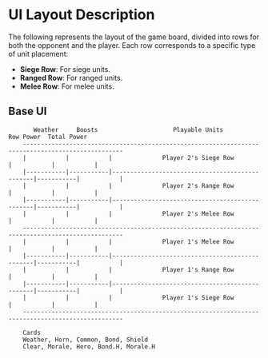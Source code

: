 # UI Layout Description

The following represents the layout of the game board, divided into rows for both the opponent and the player. Each row corresponds to a specific type of unit placement:

- **Siege Row**: For siege units.
- **Ranged Row**: For ranged units.
- **Melee Row**: For melee units.

## Base UI

```
       Weather     Boosts                     Playable Units                   Row Power  Total Power
    --------------------------------------------------------------------------------------------------
    |           |           |              Player 2's Siege Row              |           |           |
    |-----------|-----------|------------------------------------------------|-----------|           |
    |           |           |              Player 2's Range Row              |           |           |
    |-----------|-----------|------------------------------------------------|-----------|           |
    |           |           |              Player 2's Melee Row              |           |           |
    --------------------------------------------------------------------------------------------------
    |           |           |              Player 1's Melee Row              |           |           |
    |-----------|-----------|------------------------------------------------|-----------|           |
    |           |           |              Player 1's Range Row              |           |           |
    |-----------|-----------|------------------------------------------------|-----------|           |
    |           |           |              Player 1's Siege Row              |           |           |
    --------------------------------------------------------------------------------------------------

    Cards
    Weather, Horn, Common, Bond, Shield
    Clear, Morale, Hero, Bond.H, Morale.H

```
